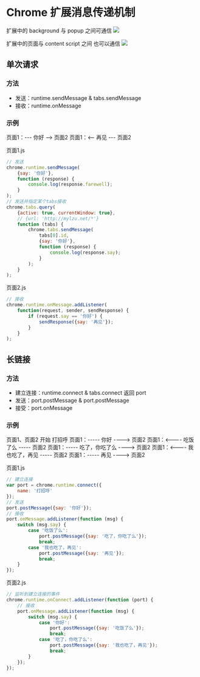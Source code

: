 # Chrome 扩展消息传递机制

扩展中的 background 与 popup 之间可通信
![](https://raw.githubusercontent.com/cgzero/note/master/img/151017/ext-and-contentscript.png)

扩展中的页面与 content script 之间 也可以通信
![](https://raw.githubusercontent.com/cgzero/note/master/img/151017/popup-and-background.png)

## 单次请求

### 方法

- 发送：runtime.sendMessage & tabs.sendMessage
- 接收：runtime.onMessage

### 示例

页面1：--- 你好 --> 页面2
页面1：<-- 再见 --- 页面2

页面1.js
```javascript
// 发送
chrome.runtime.sendMessage(
    {say: '你好'},
    function (response) {
        console.log(response.farewell);
    }
);
// 发送并指定某个tabs接收
chrome.tabs.query(
    {active: true, currentWindow: true},
    // {url: 'http://mylzu.net/*'}
    function (tabs) {
        chrome.tabs.sendMessage(
            tabs[0].id,
            {say: '你好'},
            function (response) {
                console.log(response.say);
            }
        );
    }
);
```

页面2.js
```js
// 接收
chrome.runtime.onMessage.addListener(
    function(request, sender, sendResponse) {
        if (request.say == '你好') {
            sendResponse({say: '再见'});
        } 
    }
);
```

## 长链接

### 方法

- 建立连接：runtime.connect & tabs.connect 返回 port
- 发送：port.postMessage & port.postMessage
- 接受：port.onMessage

### 示例

页面1、页面2 开始 打招呼
页面1：----- 你好 ----> 页面2
页面1：<---- 吃饭了么 ----- 页面2
页面1：----- 吃了，你吃了么 ----> 页面2
页面1：<---- 我也吃了，再见 ----- 页面2
页面1：----- 再见 ----> 页面2

页面1.js
```js
// 建立连接
var port = chrome.runtime.connect({
    name: '打招呼'
});
// 发送
port.postMessage({say: '你好'});
// 接收
port.onMessage.addListener(function (msg) {
    switch (msg.say) {
        case '吃饭了么':
            port.postMessage({say: '吃了，你吃了么'});
            break;
        case '我也吃了，再见':
            port.postMessage({say: '再见'});
            break;
    }
});
```

页面2.js
```js
// 监听到建立连接的事件
chrome.runtime.onConnect.addListener(function (port) {
    // 接收
    port.onMessage.addListener(function (msg) {
        switch (msg.say) {
            case '你好':
                port.postMessage({say: '吃饭了么'});
                break;
            case '吃了，你吃了么':
                port.postMessage({say: '我也吃了，再见'});
                break;
        }
    });
});
```
